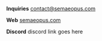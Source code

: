 **Inquiries**
[contact@semaeopus.com](mailto:contact@semaeopus.com)

**Web**
[semaeopus.com](http://semaeopus.com/)

**Discord**
discord link goes here